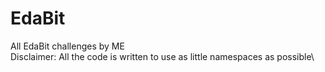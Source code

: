 # EdaBit
All EdaBit challenges by ME\
Disclaimer: All the code is written to use as little namespaces as possible\
